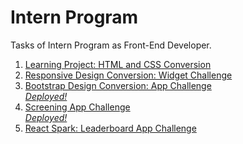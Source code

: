 # Intern Program
Tasks of Intern Program as Front-End Developer.
<br>

<ol>
  <li><a href="https://jsfiddle.net/fas_200/7czsyewr/2/">Learning Project: HTML and CSS Conversion</a></li>
  <li><a href="https://jsfiddle.net/fas_200/sf156aq9/2/">Responsive Design Conversion: Widget Challenge</a></li>
  <li><a href="https://mega.nz/folder/5wwVBQha#hx0hua9yKxOdRnxq37mCcg">Bootstrap Design Conversion: App Challenge</a> </br> <a href="https://screener.fashadahmedahme.repl.co"><i>Deployed!</i></a></li>
<li><a href="https://github.com/Fashad-Ahmed/Covid-Screening-App">Screening App Challenge</a> </br> <a href="https://screening-app.fashadahmedahme.repl.co/"><i>Deployed!</i></a></li>
<li><a href="https://github.com/Fashad-Ahmed/Leaderboard-App">React Spark: Leaderboard App Challenge</a></li>
  
</ol>
